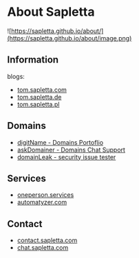 # About Sapletta
![https://sapletta.github.io/about/](https://sapletta.github.io/about/image.png)

## Information
blogs:

+ [tom.sapletta.com](http://tom.sapletta.com)
+ [tom.sapletta.de](http://tom.sapletta.de)
+ [tom.sapletta.pl](http://tom.sapletta.pl)


## Domains

+ [digitName - Domains Portoflio](http://www.digitname.com)
+ [askDomainer - Domains Chat Support](http://www.digitname.com)
+ [domainLeak - security issue tester](http://www.domainleak.com)

## Services

+ [oneperson.services](http://www.oneperson.services)
+ [automatyzer.com](http://www.automatyzer.com)


## Contact  
+ [contact.sapletta.com]()
+ [chat.sapletta.com]()


